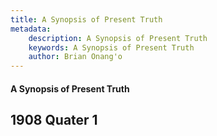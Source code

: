 ```yaml
---
title: A Synopsis of Present Truth
metadata:
    description: A Synopsis of Present Truth
    keywords: A Synopsis of Present Truth
    author: Brian Onang'o
---
```


#### A Synopsis of Present Truth

## 1908 Quater 1
